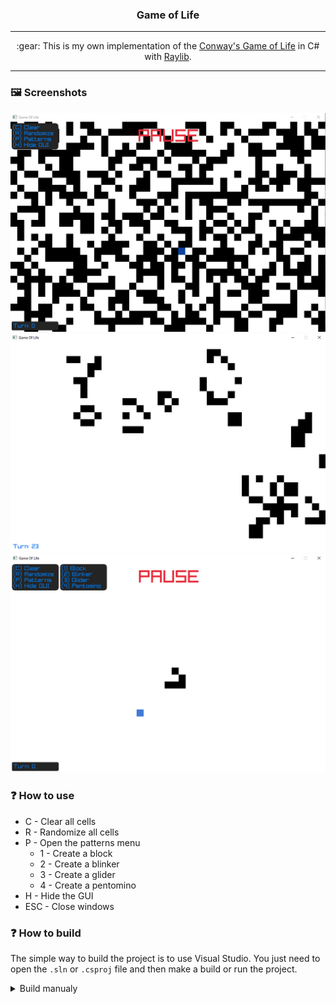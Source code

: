 <h3 align="center">
    Game of Life
</h3>

---

<p align="center">
    :gear: This is my own implementation of the <a href="https://en.wikipedia.org/wiki/Conway%27s_Game_of_Life">Conway's Game of Life</a> in C# with <a href="https://www.raylib.com/">Raylib</a>.
</p>

---

### :framed_picture: Screenshots
![screenshot1](./screenshots/screenshot1.png)
![screenshot2](./screenshots/screenshot2.png)
![screenshot3](./screenshots/screenshot3.png)

### :question: How to use
- C - Clear all cells
- R - Randomize all cells
- P - Open the patterns menu
  - 1 - Create a block
  - 2 - Create a blinker
  - 3 - Create a glider
  - 4 - Create a pentomino
- H - Hide the GUI
- ESC - Close windows

### :question: How to build
The simple way to build the project is to use Visual Studio. You just need to open the `.sln` or `.csproj` file and then make a build or run the project.

<details> <summary>Build manualy</summary>
<p>
    If you want to build manualy the project, you will need to install the latest dotnet SDK <a href="https://dotnet.microsoft.com/en-us/download">here</a>.
</p>

<p>
    Then you just need to run the following commands following your OS.
</p>

```console
# windows
dotnet publish -c Release -o ./ -r win-x64 --self-contained true
dotnet publish -c Release -o ./ -r win-x86 --self-contained true

# linux
dotnet publish -c Release -o ./ -r linux-x64 --self-contained true
dotnet publish -c Release -o ./ -r linux-arm --self-contained true

# macos
dotnet publish -c Release -o ./ -r osx-x64 --self-contained true
```
</details>
